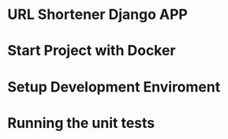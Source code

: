 # URL Shortener Django APP

# Start Project with Docker

# Setup Development Enviroment

# Running the unit tests
